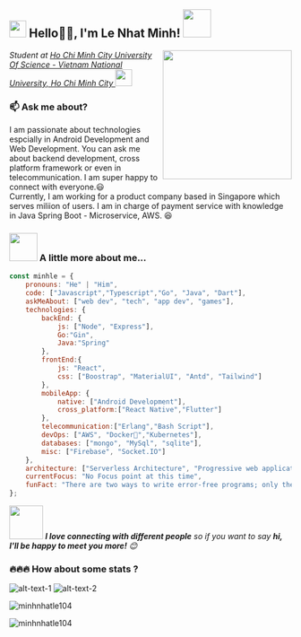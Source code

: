<h2><img src="https://emojis.slackmojis.com/emojis/images/1531849430/4246/blob-sunglasses.gif?1531849430" width="30"/> Hello🙏🏻, I'm Le Nhat Minh! <img src="https://media.giphy.com/media/12oufCB0MyZ1Go/giphy.gif" width="50"></h2>
<img align='right' src="https://media.giphy.com/media/M9gbBd9nbDrOTu1Mqx/giphy.gif" width="230">
<p><em>Student at <a href="https://en.wikipedia.org/wiki/Vietnam_National_University,_Ho_Chi_Minh_City">Ho Chi Minh City University Of Science - Vietnam National University, Ho Chi Minh City
</a><img src="https://media.giphy.com/media/WUlplcMpOCEmTGBtBW/giphy.gif" width="30"> 
</em></p>

### 📫 Ask me about?

I am passionate about technologies espcially in Android Development and Web Development. You can ask me about backend development, cross platform framework or even in telecommunication. I am super happy to connect with everyone.😃<br/>
Currently, I am working for a product company based in Singapore which serves miliion of users. I am in charge of payment service with knowledge in Java Spring Boot - Microservice, AWS. :satisfied:

### <img src="https://media.giphy.com/media/VgCDAzcKvsR6OM0uWg/giphy.gif" width="50"> A little more about me...  

```javascript
const minhle = {
    pronouns: "He" | "Him",
    code: ["Javascript","Typescript","Go", "Java", "Dart"],
    askMeAbout: ["web dev", "tech", "app dev", "games"],
    technologies: {
        backEnd: {
            js: ["Node", "Express"],
            Go:"Gin",
            Java:"Spring"
        },
        frontEnd:{
            js: "React",
            css: ["Boostrap", "MaterialUI", "Antd", "Tailwind"]
        },
        mobileApp: {
            native: ["Android Development"],
            cross_platform:["React Native","Flutter"]
        },
        telecommunication:["Erlang","Bash Script"],
        devOps: ["AWS", "Docker🐳","Kubernetes"],
        databases: ["mongo", "MySql", "sqlite"],
        misc: ["Firebase", "Socket.IO"]
    },
    architecture: ["Serverless Architecture", "Progressive web applications", "Single page applications"],
    currentFocus: "No Focus point at this time",
    funFact: "There are two ways to write error-free programs; only the third one works"
};
```

<img src="https://media.giphy.com/media/LnQjpWaON8nhr21vNW/giphy.gif" width="60"> <em><b>I love connecting with different people</b> so if you want to say <b>hi, I'll be happy to meet you more!</b> 😊</em>

### 🔥🔥🔥 How about some stats ?

![alt-text-1](https://github-readme-stats.vercel.app/api/top-langs?username=minhnhatle104&show_icons=true&locale=en&layout=compact&theme=tokyonight) ![alt-text-2](https://github-readme-stats.vercel.app/api?username=minhnhatle104&show_icons=true&locale=en&theme=tokyonight)

<p><img align="center" src="https://github-readme-streak-stats.herokuapp.com/?user=minhnhatle104&theme=tokyonight" alt="minhnhatle104" /></p>
<p><img align="center" src="https://activity-graph.herokuapp.com/graph?username=minhnhatle104&theme=dracula" alt="minhnhatle104" /></p>
